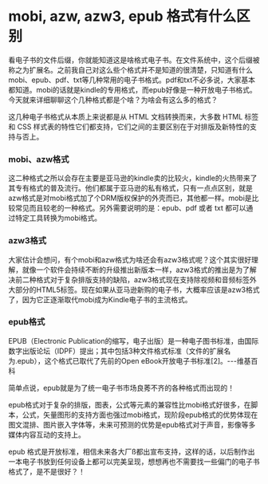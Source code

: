 # mobi, azw, azw3, epub 格式有什么区别
看电子书的文件后缀，你就能知道这是啥格式电子书。在文件系统中，这个后缀被称之为扩展名。之前我自己对这么些个格式并不是知道的很清楚，只知道有什么mobi、epub、pdf、txt等几种常用的电子书格式。pdf和txt不必多说，大家基本都知道。mobi的话就是kindle的专用格式，而epub好像是一种开放电子书格式。今天就来详细聊聊这个几种格式都是个啥？为啥会有这么多的格式？

这几种电子书格式从本质上来说都是从 HTML 文档转换而来，大多数 HTML 标签和 CSS 样式表的特性它们都支持，它们之间的主要区别在于对排版及新特性的支持与否上。

### mobi、azw格式
这二种格式之所以会存在主要是亚马逊的kindle卖的比较火，kindle的火热带来了其专有格式的普及流行。他们都属于亚马逊的私有格式，只有一点点区别，就是azw格式是对mobi格式加了个DRM版权保护的外壳而已，其他都一样。mobi是比较常见而且较老的一种格式。另外需要说明的是：epub、pdf 或者 txt 都可以通过特定工具转换为mobi格式。

### azw3格式
大家估计会想问，有个mobi和azw格式为啥还会有azw3格式呢？这个其实很好理解，就像一个软件会持续不断的升级推出新版本一样，azw3格式的推出是为了解决前二种格式对于复杂排版支持的缺陷，azw3格式现在支持除视频和音频标签外大部分的HTML5标签。现在如果从亚马逊新购的电子书，大概率应该是azw3格式了，因为它正逐渐取代mobi成为Kindle电子书的主流格式。

### epub格式
EPUB（Electronic Publication的缩写，电子出版）是一种电子图书标准，由国际数字出版论坛（IDPF）提出；其中包括3种文件格式标准（文件的扩展名为.epub），这个格式已取代了先前的Open eBook开放电子书标准[2]。---维基百科

简单点说，epub就是为了统一电子书市场良莠不齐的各种格式而出现的！

epub格式对于复杂的排版，图表，公式等元素的兼容性比mobi格式好很多，在脚本，公式，矢量图形的支持方面也强过mobi格式，现阶段epub格式的优势体现在图文混排、图片嵌入字体等，未来可预测的优势是epub格式对于声音，影像等多媒体内容互动的支持上。

epub 格式是开放标准，相信未来各大厂ß都出宣布支持，这样的话，以后制作出一本电子书放到任何设备上都可以完美呈现，想想再也不需要找一些偏门的电子书格式了，是不是很好？！
